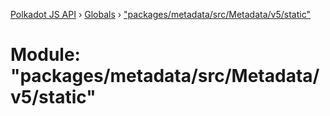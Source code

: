 [Polkadot JS API](../README.md) › [Globals](../globals.md) › ["packages/metadata/src/Metadata/v5/static"](_packages_metadata_src_metadata_v5_static_.md)

# Module: "packages/metadata/src/Metadata/v5/static"


